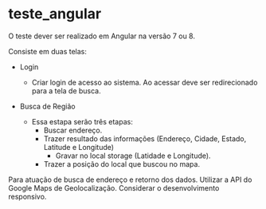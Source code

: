 # teste_angular
O teste dever ser realizado em Angular na versão 7 ou 8.

Consiste em duas telas:
- Login
	- Criar login de acesso ao sistema.
	Ao acessar deve ser redirecionado para a tela de busca.

- Busca de Região
	- Essa estapa serão três etapas:
		- Buscar endereço.
		- Trazer resultado das informações (Endereço, Cidade, Estado, Latitude e Longitude)
			- Gravar no local storage (Latidade e Longitude).
		- Trazer a posição do local que buscou no mapa.

Para atuação de busca de endereço e retorno dos dados. Utilizar a API do Google Maps de Geolocalização.
Considerar o desenvolvimento responsivo.
